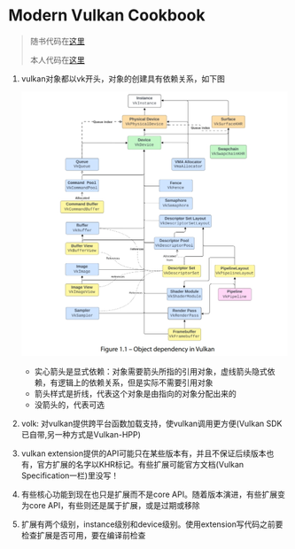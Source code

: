 # Modern Vulkan Cookbook

> 随书代码在[这里](https://github.com/PacktPublishing/The-Modern-Vulkan-Cookbook)
>
> 本人代码在[这里](https://github.com/Ryu613/MyVulkanSamples)

1. vulkan对象都以vk开头，对象的创建具有依赖关系，如下图

    ![figure1.1](img/fg1_1.png)
    - 实心箭头是显式依赖：对象需要箭头所指的引用对象，虚线箭头隐式依赖，有逻辑上的依赖关系，但是实际不需要引用对象
    - 箭头样式是折线，代表这个对象是由指向的对象分配出来的
    - 没箭头的，代表可选

2. volk: 对vulkan提供跨平台函数加载支持，使vulkan调用更方便(Vulkan SDK已自带,另一种方式是Vulkan-HPP)
3. vulkan extension提供的API可能只在某些版本有，并且不保证后续版本也有，官方扩展的名字以KHR标记。有些扩展可能官方文档(Vulkan Specification一栏)里没写！
4. 有些核心功能到现在也只是扩展而不是core API。随着版本演进，有些扩展变为core API，有些则还是属于扩展，或是过期或移除
5. 扩展有两个级别，instance级别和device级别。使用extension写代码之前要检查扩展是否可用，要在编译前检查
